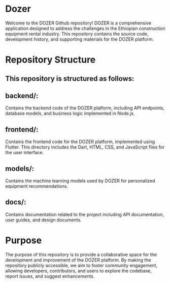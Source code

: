 # Dozer
Welcome to the DOZER Github repository! DOZER is a comprehensive application designed to address the challenges in the Ethiopian construction equipment rental industry. This repository contains the source code, development history, and supporting materials for the DOZER platform.

# Repository Structure
## This repository is structured as follows:

## backend/: 
Contains the backend code of the DOZER platform, including API endpoints, database models, and business logic implemented in Node.js.

## frontend/: 
Contains the frontend code for the DOZER platform, implemented using Flutter. This directory includes the Dart, HTML, CSS, and JavaScript files for the user interface.

## models/: 
Contains the machine learning models used by DOZER for personalized equipment recommendations.

## docs/: 
Contains documentation related to the project including API documentation, user guides, and design documents.

# Purpose
The purpose of this repository is to provide a collaborative space for the development and improvement of the DOZER platform. By making the repository publicly accessible, we aim to foster community engagement, allowing developers, contributors, and users to explore the codebase, report issues, and suggest enhancements.
